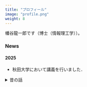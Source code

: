 ```yaml
---
title: "プロフィール"
image: "profile.png"
weight: 8
---
```


幡谷龍一郎です（博士（情報理工学））。

### News

#### 2025

* 秋田大学において講義を行いました．


<details>
<summary>昔の話</summary>

#### 2024

* [医療健康データ科学Webセミナー](https://www.ism.ac.jp/rcmhds/web/2024/#%E8%A9%B3%E7%B4%B020)の機械学習コースにおいて「深層学習の基礎」について講演します．
* メルボルン大学を訪問します🇦🇺．
* [IBIS 2024](https://ibisml.org/ibis2024/)に参加します．
* [](https://sites.google.com/view/okinawaworkshop/home)に参加します．
* [ERCIM/JST Joint Workshop 2024](https://www.ercim.eu/events/5th-ercim-jst-joint-workshop-2024)に参加します🇭🇺．
* University of Trentoにおいて招待講演 "Gradient-based hyperparameter optimization for deep learning" を行います．
* IIT，University of Trento，およびFondazione Bruno Kesslerを訪問します🇮🇹．
* ECCVに参加します🇮🇹．
* CENTAI🇮🇹を訪問します．
* ICMLに参加します🇦🇹．
* Aix-Marseiile大学🇫🇷を訪問し，[Workshop on mathematical foundations of machine learning](https://conferences.cirm-math.fr/3425.html)において発表します．
* A*STAR-CFAR🇸🇬に滞在し，[A*STAR-CFAR_RIKEN-AIP Workshop ]()に参加します．
* [Zapping seminar](https://zappingseminar.connpass.com/event/320972/) において招待講演 "Automatic Domain Adaptation by Transformers in In-Context Learning" を行います．
* [RIKEN-IIT Joint Workshop in ML/AI](https://aip.riken.jp/events/event_172747/)に参加します．
* 京都大学・包さんとの共著論文 "Self-attention Networks Localize When QK-eigenspectrum Concentrates" がICMLに採択されました．
* ECCV 2024において，ワークショップ ["The Dark Side of Generative AIs and Beyond"](https://sites.google.com/view/darksideofgenaiandbeyond) を開催します．



* 研究課題が東京大学情報基盤センター　若手・女性利用者推薦に採択されました．
* 研究課題がJST ACT-X数理情報のフロンティア領域の加速フェーズに採択されました．
* [Workshop on Functional Inference and Machine Intelligence](https://ismseminar.github.io/fimi2024/)に参加します．
* [DL 2024](https://sites.google.com/view/dl2024/)に参加します．
* [Machine Learning Summer School Okinawa](https://groups.oist.jp/mlss/)にプログラム委員として参加します．
* [第53回IBISML研究会](https://ibisml.org/ibisml053)において招待講演「勾配法を用いたハイパーパラメータ最適化」を行います．
* [統数研共同研究集会 兼 第4回TREFOIL研究会](https://docs.google.com/forms/d/e/1FAIpQLSdS2RB1mkBL9S2F-CnOT8aYqMOSLr9INfolbmosAbRsRGYK8A/viewform?vc=0&c=0&w=1&flr=0&pli=1)で招待講演「深層学習とデータ拡張」を行います．



#### 2023

* 国立がん研究センター・小林さんとの共著論文 "Sketch-based Semantic Retrieval of Medical Images" がMedical Image Analysis誌に採択されました．[プレスリリース](https://www.ncc.go.jp/jp/information/researchtopics/2023/1222/index.html)．
* スイスのジュネーブで開催される[QTML 2023](https://qtml-2023.web.cern.ch/)において"Non-commutative $C^\ast$-algebra Net"を発表します．
* モントリオール大/MILA・長沼さんとの共著論文 "An Empirical Investigation of Pre-trained Model Selection for Out-of-Distribution Generalization and Calibration" がICCV 2023 Workshop on Uncertainty Quantification for Computer Visionに採択されました．
* 9月末にポーランドのニコラウス･コペルニクス大学を訪問します．
* 主著論文 "Will Large-scale Generative Models Corrupt Future Datasets?" がICCV 2023に採択されました．京大・包さん，理研・荒井さんとの共著です．
* 国立がん研究センター・小林さんとの共著論文 "Towards AI-driven radiology education: A self-supervised segmentation-based framework for high-precision medical image editing" がMICCAI2023にオーラルとして採択されました．
* 6月にモントリオールのMILAを訪問します．バンクーバーで開催されるCVPRに参加します．
* 東京大学素粒子物理国際研究センターで招待講演を行います．
* 5月にジェノバのIITを訪問します．
* AISTATSに参加します．
* 4月にVietnam Institute for Advanced Study in Mathematicsを訪問します．
* 3月にEPFL CIS・Fraunhofer IISを訪問します．
* 第4回理研AIP数学系合同セミナーに参加しました．
* 主著論文 "Nyström Method for Accurate and Scalable Implicit Differentiation" がAISTATS 2023に採択されました．京大・山田先生との共著です．

#### 2022

* 理化学研究所の特別研究員となりました．
* 東京大学大学院情報理工学系研究科を修了し、博士（情報理工学）を授与されました．
* 7月8日からIIT(イタリア)を訪問します．
* 主著論文 "DJMix: Unsupervised Task-agnostic Image Augmentation for Improving Robustness of Convolutional Neural Networks
" がIJCNN 2022に採択されました．
* 3月10日に[ザッピングセミナー](https://zappingseminar.connpass.com/event/239765/)において発表を行います．

#### 2021

* 12月2日に愛媛大学DS研究セミナーにおいて [深層学習とデータ拡張](https://www.cdse.ehime-u.ac.jp/) を発表します．
* 10月1日からIIT（イタリア）を訪問しています.
* 主著論文 "Meta Approach to Data Augmentation Optimization"がWACV2022に採択されました．
* 研究提案がJSTのACT-Xに採択されました．
* JSPSの若手研究者海外挑戦プログラムにより10月からイタリアのIITにて訪問研究を行います．
* 画像の認識・理解シンポジウム（MIRU）で「iMADAO: 画像事例に応じたデータ拡張戦略の設計手法」を発表しました．
* [NeurIPS meetups](https://neurips.cc/Conferences/2021/CallForMeetups)の募集を開始しました．
* 東京大学RIISEの[取材記事](https://www.riise.u-tokyo.ac.jp/news-vxe-interview-hataya/)が公開されました
* 6月10日にSSIIのオーガナイズ土セッション[「続・限られたデータからの深層学習」で「深層学習におけるデータ拡張の原理と最新動向」](https://confit.atlas.jp/guide/event/ssii2021/subject/OS2-03/category?cryptoId=)を発表します
* 5月12日に理研AIPのセミナーにおいて[データ拡張についての発表](https://c5dc59ed978213830355fc8978.doorkeeper.jp/events/115877)を行います（発表は英語です）．
* 主著論文 ["Graph Energy-based Model for Molecular Graph Generation"](https://openreview.net/forum?id=I2AD-xWJ2-J)がEBM Workshopにcontributed talkとして採択されました
* NeurIPS 2021のMeetup Chairとなりました

</details>